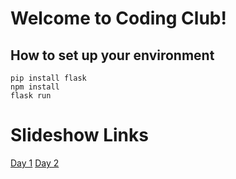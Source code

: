 # Welcome to Coding Club!

## How to set up your environment
```
pip install flask
npm install 
flask run
```

# Slideshow Links
[Day 1](https://docs.google.com/presentation/d/1T-Gxqmrc1VW4WTQiBOzuDgxkDBdeeFu5wCkhd3xNiD4/edit?usp=sharing)
[Day 2](https://docs.google.com/presentation/d/1Sf3OVx6FYejkJT2wrbcRxieao9MVtDt8p8Qy4_jZu4o/edit?usp=sharing)
